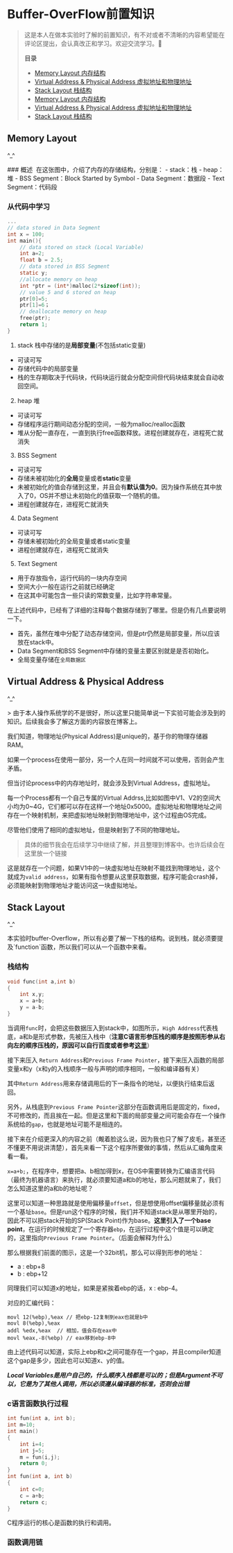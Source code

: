 # Buffer-OverFlow前置知识
> 这是本人在做本实验时了解的前置知识，有不对或者不清晰的内容希望能在评论区提出，会认真改正和学习。欢迎交流学习。😬
>
> **目录**
>
> - [Memory Layout 内存结构](#k1)  
> -  [Virtual Address & Physical Address 虚拟地址和物理地址](#k2)  
> -  [Stack Layout  栈结构](#k3)
>  - [Memory Layout 内存结构](#k1)  
> -  [Virtual Address & Physical Address 虚拟地址和物理地址](#k2)  
> -  [Stack Layout  栈结构](#k3)

## Memory Layout

<p id="k1">^_^</p>   
### 概述
 在这张图中，介绍了内存的存储结构，分别是：
- stack：栈
- heap：堆
- BSS Segment：Block Started by Symbol
- Data Segment：数据段
- Text Segment：代码段

### 从代码中学习
```c
...
// data stored in Data Segment
int x = 100;
int main(){
	// data stored on stack (Local Variable)
	int a=2;
	float b = 2.5;
	// data stored in BSS Segment
	static y;
	//allocate memory on heap
	int *ptr = (int*)malloc(2*sizeof(int));
	// value 5 and 6 stored on heap
	ptr[0]=5;
	ptr[1]=6；
	// deallocate memory on heap
	free(ptr);
	return 1;
}
```

1. stack 栈中存储的是**局部变量**(不包括static变量)
 - 可读可写
 - 存储代码中的局部变量
 - 栈的生存期取决于代码块，代码块运行就会分配空间但代码块结束就会自动收回空间。
2. heap 堆
 - 可读可写
 - 存储程序运行期间动态分配的空间，一般为malloc/realloc函数
 - 堆从分配一直存在，一直到执行free函数释放。进程创建就存在，进程死亡就消失
3. BSS Segment 
 - 可读可写
 - 存储未被初始化的**全局**变量或者**static**变量
 - 未被初始化的值会存储到这里，并且会有**默认值为0**。因为操作系统在其中放入了0，OS并不想让未初始化的值获取一个随机的值。
 - 进程创建就存在，进程死亡就消失
4. Data Segment
 - 可读可写
 - 存储未被初始化的全局变量或者static变量
 - 进程创建就存在，进程死亡就消失
5. Text Segment
 - 用于存放指令，运行代码的一块内存空间
 - 空间大小一般在运行之前就已经确定
 - 在这其中可能包含一些只读的常数变量，比如字符串常量。

在上述代码中，已经有了详细的注释每个数据存储到了哪里。但是仍有几点要说明一下。
- 首先，虽然在堆中分配了动态存储空间，但是ptr仍然是局部变量，所以应该放在stack中。
- Data Segment和BSS Segment中存储的变量主要区别就是是否初始化。
- 全局变量存储在`全局数据区`

## Virtual Address & Physical Address

<p id="k2">^_^</p>   
> 由于本人操作系统学的不是很好，所以这里只能简单说一下实验可能会涉及到的知识。后续我会多了解这方面的内容放在博客上。

我们知道，物理地址(Physical Address)是unique的，基于你的物理存储器RAM。

如果一个process在使用一部分，另一个人在同一时间就不可以使用，否则会产生矛盾。

但当讨论process中的内存地址时，就会涉及到Virtual Address，虚拟地址。

每一个Process都有一个自己专属的Virtual Addrss,比如如图中V1、V2的空间大小均为0~4G，它们都可以存在这样一个地址0x5000。虚拟地址和物理地址之间存在一个映射机制，来把虚拟地址映射到物理地址中，这个过程由OS完成。

尽管他们使用了相同的虚拟地址，但是映射到了不同的物理地址。

> 具体的细节我会在后续学习中继续了解，并且整理到博客中。也许后续会在这里放一个链接

这是就存在一个问题，如果V1中的一块虚拟地址在映射不能找到物理地址，这个就成为`valid address`，如果有指令想要从这里获取数据，程序可能会crash掉，必须能映射到物理地址才能访问这一块虚拟地址。

## Stack Layout 

<p id="k1">^_^</p>   
本实验时buffer-Overflow，所以有必要了解一下栈的结构。说到栈，就必须要提及`function`函数，所以我们可以从一个函数中来看。

### 栈结构
```c
void func(int a,int b)
{
	int x,y;
	x = a+b;
	y = a-b;
}
```
当调用`func`时，会把这些数据压入到stack中，如图所示，`High Address`代表栈底，a和b是形式参数，先被压入栈中（**注意C语言形参压栈的顺序是按照形参从右向左的顺序压栈的，原因可以自行百度或者参考[这里](https://www.cnblogs.com/findumars/p/5303022.html)**）

接下来压入 `Return Address`和`Previous Frame Pointer`，接下来压入函数的局部变量x和y（x和y的入栈顺序一般与声明的顺序相同，一般和编译器有关）

其中`Return Address`用来存储调用后的下一条指令的地址，以便执行结束后返回。

另外，从栈底到`Previous Frame Pointer`这部分在函数调用后是固定的，fixed，不可修改的，而且挨在一起。但是这里和下面的局部变量之间可能会存在一个操作系统给的`gap`，也就是地址可能不是相连的。

接下来在介绍更深入的内容之前（觍着脸这么说，因为我也只了解了皮毛，甚至还不懂更不用说讲清楚），首先来看一下这个程序所要做的事情，然后从汇编角度来看一看。

`x=a+b;`，在程序中，想要把a、b相加得到x，在OS中需要转换为汇编语言代码（最终为机器语言）来执行，就必须要知道a和b的地址，那么问题就来了，我们怎么知道这里的a和b的地址呢？

这里可以知道一种思路就是使用偏移量`offset`，但是想使用offset偏移量就必须有一个基址`base`。但是run这个程序的时候，我们并不知道stack是从哪里开始的，因此不可以把stack开始的SP(Stack Point)作为base。**这里引入了一个base point**，在运行的时候规定了一个寄存器`ebp`，在运行过程中这个值是可以确定的，这里指向`Previous Frame Pointer`。（后面会解释为什么）

那么根据我们前面的图示，这是一个32bit机，那么可以得到形参的地址：
- a : ebp+8
- b : ebp+12

同理我们可以知道x的地址，如果是紧挨着ebp的话，x : ebp-4。

对应的汇编代码：
```x86asm
movl 12(%ebp),%eax // 把ebp-12复制到eax也就是b中
movl 8(%ebp),%eax 
addl %edx,%eax  // 相加，值会存在eax中
movl %eax,-8(%ebp) // eax移到ebp-8中
```

由上述代码可以知道，实际上ebp和x之间可能存在一个gap，并且compiler知道这个gap是多少，因此也可以知道x、y的值。

***Local Variables是用户自己的，什么顺序入栈都是可以的；但是Argument不可以，它是为了其他人调用，所以必须遵从编译器的标准，否则会出错***

### c语言函数执行过程
```c
int fun(int a, int b);
int m=10;
int main()
{
	int i=4;
	int j=5;
	m = fun(i,j);
	return 0;
}
int fun(int a, int b)
{
	int c=0;
	c = a+b;
	return c;
}
```
C程序运行的核心是函数的执行和调用。 

### 函数调用链